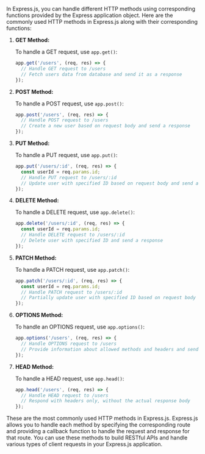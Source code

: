 In Express.js, you can handle different HTTP methods using corresponding functions provided by the Express application object. Here are the commonly used HTTP methods in Express.js along with their corresponding functions:

1. **GET Method:**

   To handle a GET request, use `app.get()`:

   ```javascript
   app.get('/users', (req, res) => {
     // Handle GET request to /users
     // Fetch users data from database and send it as a response
   });
   ```

2. **POST Method:**

   To handle a POST request, use `app.post()`:

   ```javascript
   app.post('/users', (req, res) => {
     // Handle POST request to /users
     // Create a new user based on request body and send a response
   });
   ```

3. **PUT Method:**

   To handle a PUT request, use `app.put()`:

   ```javascript
   app.put('/users/:id', (req, res) => {
     const userId = req.params.id;
     // Handle PUT request to /users/:id
     // Update user with specified ID based on request body and send a response
   });
   ```

4. **DELETE Method:**

   To handle a DELETE request, use `app.delete()`:

   ```javascript
   app.delete('/users/:id', (req, res) => {
     const userId = req.params.id;
     // Handle DELETE request to /users/:id
     // Delete user with specified ID and send a response
   });
   ```

5. **PATCH Method:**

   To handle a PATCH request, use `app.patch()`:

   ```javascript
   app.patch('/users/:id', (req, res) => {
     const userId = req.params.id;
     // Handle PATCH request to /users/:id
     // Partially update user with specified ID based on request body and send a response
   });
   ```

6. **OPTIONS Method:**

   To handle an OPTIONS request, use `app.options()`:

   ```javascript
   app.options('/users', (req, res) => {
     // Handle OPTIONS request to /users
     // Provide information about allowed methods and headers and send a response
   });
   ```

7. **HEAD Method:**

   To handle a HEAD request, use `app.head()`:

   ```javascript
   app.head('/users', (req, res) => {
     // Handle HEAD request to /users
     // Respond with headers only, without the actual response body
   });
   ```

These are the most commonly used HTTP methods in Express.js. Express.js allows you to handle each method by specifying the corresponding route and providing a callback function to handle the request and response for that route. You can use these methods to build RESTful APIs and handle various types of client requests in your Express.js application.
